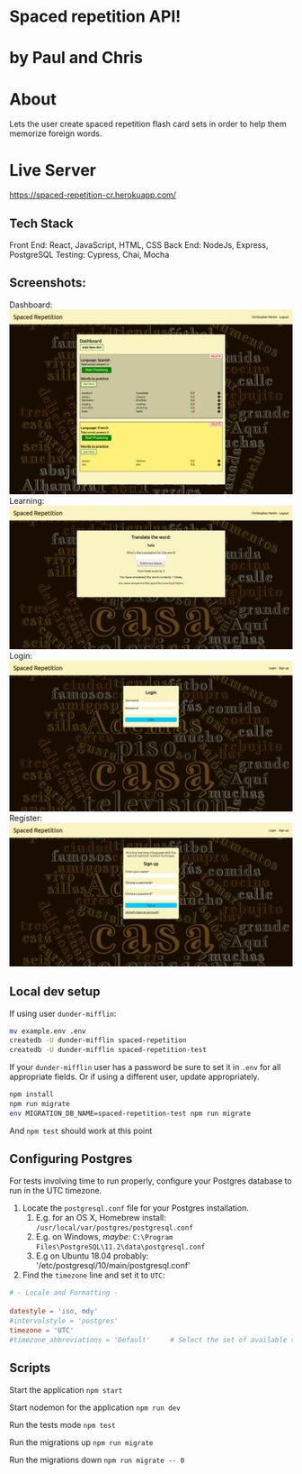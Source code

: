 # Spaced repetition API!

# by Paul and Chris

# About
Lets the user create spaced repetition flash card sets in order to help them memorize foreign words.

# Live Server
https://spaced-repetition-cr.herokuapp.com/

## Tech Stack
Front End: React, JavaScript, HTML, CSS
Back End: NodeJs, Express, PostgreSQL
Testing: Cypress, Chai, Mocha

## Screenshots:
Dashboard:
![ScreenShot](https://github.com/thinkful-ei-emu/spaced-repetition-client-CP3/blob/master/src/images/dashboard.png)
Learning: ![ScreenShot](https://github.com/thinkful-ei-emu/spaced-repetition-client-CP3/blob/master/src/images/learning.png)
Login: ![ScreenShot](https://github.com/thinkful-ei-emu/spaced-repetition-client-CP3/blob/master/src/images/login_screen.png)
Register: ![ScreenShot](https://github.com/thinkful-ei-emu/spaced-repetition-client-CP3/blob/master/src/images/register.png)

## Local dev setup

If using user `dunder-mifflin`:

```bash
mv example.env .env
createdb -U dunder-mifflin spaced-repetition
createdb -U dunder-mifflin spaced-repetition-test
```

If your `dunder-mifflin` user has a password be sure to set it in `.env` for all appropriate fields. Or if using a different user, update appropriately.

```bash
npm install
npm run migrate
env MIGRATION_DB_NAME=spaced-repetition-test npm run migrate
```

And `npm test` should work at this point

## Configuring Postgres

For tests involving time to run properly, configure your Postgres database to run in the UTC timezone.

1. Locate the `postgresql.conf` file for your Postgres installation.
   1. E.g. for an OS X, Homebrew install: `/usr/local/var/postgres/postgresql.conf`
   2. E.g. on Windows, _maybe_: `C:\Program Files\PostgreSQL\11.2\data\postgresql.conf`
   3. E.g  on Ubuntu 18.04 probably: '/etc/postgresql/10/main/postgresql.conf'
2. Find the `timezone` line and set it to `UTC`:

```conf
# - Locale and Formatting -

datestyle = 'iso, mdy'
#intervalstyle = 'postgres'
timezone = 'UTC'
#timezone_abbreviations = 'Default'     # Select the set of available time zone
```

## Scripts

Start the application `npm start`

Start nodemon for the application `npm run dev`

Run the tests mode `npm test`

Run the migrations up `npm run migrate`

Run the migrations down `npm run migrate -- 0`
